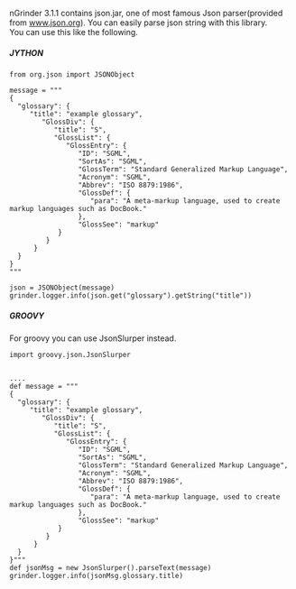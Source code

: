 nGrinder 3.1.1 contains json.jar, one of most famous Json parser(provided from www.json.org). You can easily parse json string with this library.  
You can use this like the following.

##### JYTHON
```
from org.json import JSONObject
 
message = """
{
  "glossary": {
     "title": "example glossary",
        "GlossDiv": {
           "title": "S",
           "GlossList": {
              "GlossEntry": {
                 "ID": "SGML",
                 "SortAs": "SGML",
                 "GlossTerm": "Standard Generalized Markup Language",
                 "Acronym": "SGML",
                 "Abbrev": "ISO 8879:1986",
                 "GlossDef": {
                    "para": "A meta-markup language, used to create markup languages such as DocBook."
                 },
                 "GlossSee": "markup"
            }
         }
      }
  }
}
"""
 
json = JSONObject(message)
grinder.logger.info(json.get("glossary").getString("title"))
```

##### GROOVY
For groovy you can use JsonSlurper instead.
```
import groovy.json.JsonSlurper
 
 
....
def message = """
{
  "glossary": {
     "title": "example glossary",
        "GlossDiv": {
           "title": "S",
           "GlossList": {
              "GlossEntry": {
                 "ID": "SGML",
                 "SortAs": "SGML",
                 "GlossTerm": "Standard Generalized Markup Language",
                 "Acronym": "SGML",
                 "Abbrev": "ISO 8879:1986",
                 "GlossDef": {
                    "para": "A meta-markup language, used to create markup languages such as DocBook."
                 },
                 "GlossSee": "markup"
            }
         }
      }
  }
}"""
def jsonMsg = new JsonSlurper().parseText(message)
grinder.logger.info(jsonMsg.glossary.title)
```